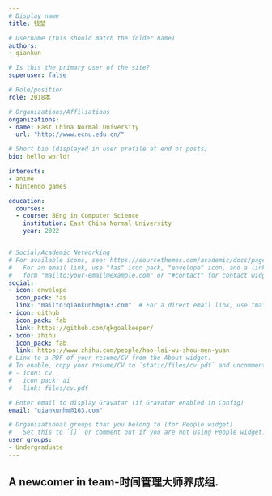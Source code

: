 ```yaml
---
# Display name
title: 钱堃

# Username (this should match the folder name)
authors:
- qiankun

# Is this the primary user of the site?
superuser: false

# Role/position
role: 2018本

# Organizations/Affiliations
organizations:
- name: East China Normal University
  url: "http://www.ecnu.edu.cn/"

# Short bio (displayed in user profile at end of posts)
bio: hello world!

interests:
- anime
- Nintendo games

education:
  courses:
  - course: BEng in Computer Science
    institution: East China Normal University
    year: 2022


# Social/Academic Networking
# For available icons, see: https://sourcethemes.com/academic/docs/page-builder/#icons
#   For an email link, use "fas" icon pack, "envelope" icon, and a link in the
#   form "mailto:your-email@example.com" or "#contact" for contact widget.
social:
- icon: envelope
  icon_pack: fas
  link: "mailto:qiankunhm@163.com"  # For a direct email link, use "mailto:test@example.org".
- icon: github
  icon_pack: fab
  link: https://github.com/qkgoalkeeper/
- icon: zhihu
  icon_pack: fab
  link: https://www.zhihu.com/people/hao-lai-wu-shou-men-yuan
# Link to a PDF of your resume/CV from the About widget.
# To enable, copy your resume/CV to `static/files/cv.pdf` and uncomment the lines below.
# - icon: cv
#   icon_pack: ai
#   link: files/cv.pdf

# Enter email to display Gravatar (if Gravatar enabled in Config)
email: "qiankunhm@163.com"

# Organizational groups that you belong to (for People widget)
#   Set this to `[]` or comment out if you are not using People widget.
user_groups:
- Undergraduate
---
```


## A newcomer in team-时间管理大师养成组.

